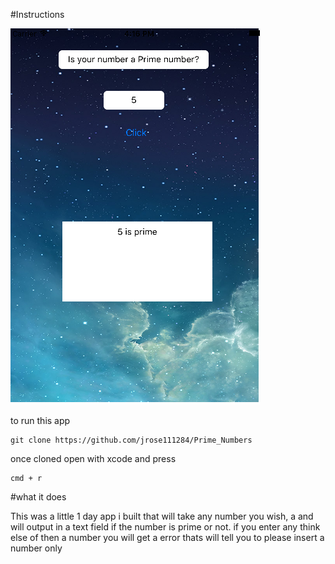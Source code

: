 #Instructions

![app](./prime.png "game")

to run this app

```
git clone https://github.com/jrose111284/Prime_Numbers

```
once cloned open with xcode and press
```
cmd + r
```

#what it does

This was a little 1 day app i built that will take any number you wish, a and will output in a text field if the number is prime or not.
if you enter any think else of then a number you will get a error thats will tell you to please insert a number only
